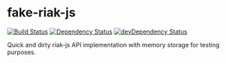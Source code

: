fake-riak-js
==========

[![Build Status](https://travis-ci.org/sonnyp/fake-riak-js.png?branch=master)](https://travis-ci.org/sonnyp/fake-riak-js)
[![Dependency Status](https://david-dm.org/sonnyp/fake-riak-js.png)](https://david-dm.org/sonnyp/fake-riak-js)
[![devDependency Status](https://david-dm.org/sonnyp/fake-riak-js/dev-status.png)](https://david-dm.org/sonnyp/fake-riak-js#info=devDependencies)

Quick and dirty riak-js API implementation with memory storage for testing purposes.